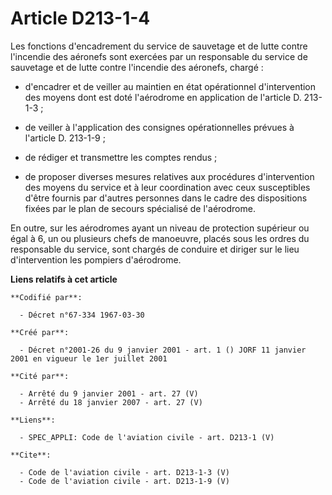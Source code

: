 # Article D213-1-4

Les fonctions d'encadrement du service de sauvetage et de lutte contre l'incendie des aéronefs sont exercées par un
responsable du service de sauvetage et de lutte contre l'incendie des aéronefs, chargé :

- d'encadrer et de veiller au maintien en état opérationnel d'intervention des moyens dont est doté l'aérodrome en
application de l'article D. 213-1-3 ;

- de veiller à l'application des consignes opérationnelles prévues à l'article D. 213-1-9 ;

- de rédiger et transmettre les comptes rendus ;

- de proposer diverses mesures relatives aux procédures d'intervention des moyens du service et à leur coordination avec ceux
susceptibles d'être fournis par d'autres personnes dans le cadre des dispositions fixées par le plan de secours spécialisé de
l'aérodrome. 

En outre, sur les aérodromes ayant un niveau de protection supérieur ou égal à 6, un ou plusieurs chefs de manoeuvre, placés
sous les ordres du responsable du service, sont chargés de conduire et diriger sur le lieu d'intervention les pompiers
d'aérodrome.

**Liens relatifs à cet article**

	**Codifié par**:

	  - Décret n°67-334 1967-03-30

	**Créé par**:

	  - Décret n°2001-26 du 9 janvier 2001 - art. 1 () JORF 11 janvier 2001 en vigueur le 1er juillet 2001

	**Cité par**:

	  - Arrêté du 9 janvier 2001 - art. 27 (V)
	  - Arrêté du 18 janvier 2007 - art. 27 (V)

	**Liens**:

	  - SPEC_APPLI: Code de l'aviation civile - art. D213-1 (V)

	**Cite**:

	  - Code de l'aviation civile - art. D213-1-3 (V)
	  - Code de l'aviation civile - art. D213-1-9 (V)
